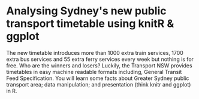 Analysing Sydney's new public transport timetable using knitR & ggplot
======================================================================

The new timetable introduces more than 1000 extra train services, 1700 extra bus services and 55 extra ferry services every week but nothing is for free. Who are  the winners and losers? Luckily, the Transport NSW provides timetables in easy machine readable formats including, General Transit Feed Specification. You will learn some facts about Greater Sydney public transport area; data manipulation; and presentation (think knitr and ggplot) in R.
